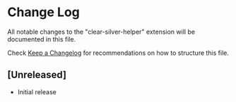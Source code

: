 # Change Log
All notable changes to the "clear-silver-helper" extension will be documented in this file.

Check [Keep a Changelog](http://keepachangelog.com/) for recommendations on how to structure this file.

## [Unreleased]
- Initial release